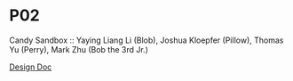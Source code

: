 # P02
Candy Sandbox :: Yaying Liang Li (Blob), Joshua Kloepfer (Pillow), Thomas Yu (Perry), Mark Zhu (Bob the 3rd Jr.)

[Design Doc](https://docs.google.com/document/d/1LAmnR4nsI4ehA-AVtLDCyuj-YzXjueRgwO07DI4ycVc/edit?usp=sharing)
